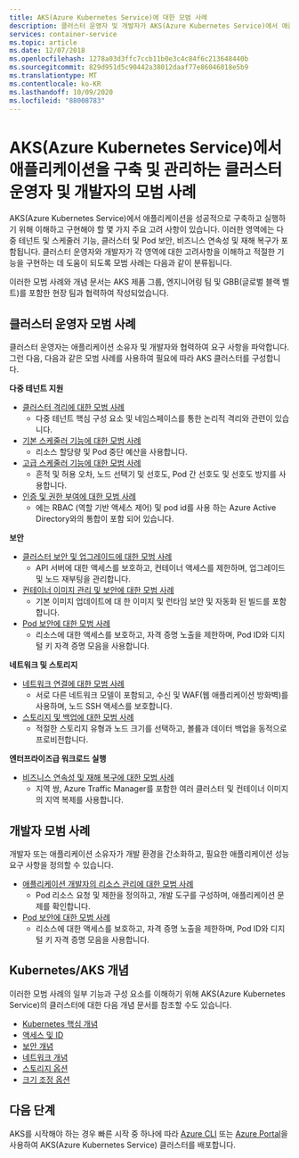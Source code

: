 ```yaml
---
title: AKS(Azure Kubernetes Service)에 대한 모범 사례
description: 클러스터 운영자 및 개발자가 AKS(Azure Kubernetes Service)에서 애플리케이션을 구축 및 관리하는 모범 사례에 대한 모음입니다.
services: container-service
ms.topic: article
ms.date: 12/07/2018
ms.openlocfilehash: 1278a03d3ffc7ccb11b0e3c4c84f6c213648440b
ms.sourcegitcommit: 829d951d5c90442a38012daaf77e86046018e5b9
ms.translationtype: MT
ms.contentlocale: ko-KR
ms.lasthandoff: 10/09/2020
ms.locfileid: "88008783"
---
```

# <a name="cluster-operator-and-developer-best-practices-to-build-and-manage-applications-on-azure-kubernetes-service-aks"></a>AKS(Azure Kubernetes Service)에서 애플리케이션을 구축 및 관리하는 클러스터 운영자 및 개발자의 모범 사례

AKS(Azure Kubernetes Service)에서 애플리케이션을 성공적으로 구축하고 실행하기 위해 이해하고 구현해야 할 몇 가지 주요 고려 사항이 있습니다. 이러한 영역에는 다중 테넌트 및 스케줄러 기능, 클러스터 및 Pod 보안, 비즈니스 연속성 및 재해 복구가 포함됩니다. 클러스터 운영자와 개발자가 각 영역에 대한 고려사항을 이해하고 적절한 기능을 구현하는 데 도움이 되도록 모범 사례는 다음과 같이 분류됩니다.

이러한 모범 사례와 개념 문서는 AKS 제품 그룹, 엔지니어링 팀 및 GBB(글로벌 블랙 벨트)를 포함한 현장 팀과 협력하여 작성되었습니다.

## <a name="cluster-operator-best-practices"></a>클러스터 운영자 모범 사례

클러스터 운영자는 애플리케이션 소유자 및 개발자와 협력하여 요구 사항을 파악합니다. 그런 다음, 다음과 같은 모범 사례를 사용하여 필요에 따라 AKS 클러스터를 구성합니다.

**다중 테넌트 지원**

* [클러스터 격리에 대한 모범 사례](operator-best-practices-cluster-isolation.md)
    * 다중 테넌트 핵심 구성 요소 및 네임스페이스를 통한 논리적 격리와 관련이 있습니다.
* [기본 스케줄러 기능에 대한 모범 사례](operator-best-practices-scheduler.md)
    * 리소스 할당량 및 Pod 중단 예산을 사용합니다.
* [고급 스케줄러 기능에 대한 모범 사례](operator-best-practices-advanced-scheduler.md)
    * 흔적 및 허용 오차, 노드 선택기 및 선호도, Pod 간 선호도 및 선호도 방지를 사용합니다.
* [인증 및 권한 부여에 대한 모범 사례](operator-best-practices-identity.md)
    * 에는 RBAC (역할 기반 액세스 제어) 및 pod id를 사용 하는 Azure Active Directory와의 통합이 포함 되어 있습니다.

**보안**

* [클러스터 보안 및 업그레이드에 대한 모범 사례](operator-best-practices-cluster-security.md)
    * API 서버에 대한 액세스를 보호하고, 컨테이너 액세스를 제한하며, 업그레이드 및 노드 재부팅을 관리합니다.
* [컨테이너 이미지 관리 및 보안에 대한 모범 사례](operator-best-practices-container-image-management.md)
    * 기본 이미지 업데이트에 대 한 이미지 및 런타임 보안 및 자동화 된 빌드를 포함 합니다.
* [Pod 보안에 대한 모범 사례](developer-best-practices-pod-security.md)
    * 리소스에 대한 액세스를 보호하고, 자격 증명 노출을 제한하며, Pod ID와 디지털 키 자격 증명 모음을 사용합니다.

**네트워크 및 스토리지**

* [네트워크 연결에 대한 모범 사례](operator-best-practices-network.md)
    * 서로 다른 네트워크 모델이 포함되고, 수신 및 WAF(웹 애플리케이션 방화벽)를 사용하며, 노드 SSH 액세스를 보호합니다.
* [스토리지 및 백업에 대한 모범 사례](operator-best-practices-storage.md)
    * 적절한 스토리지 유형과 노드 크기를 선택하고, 볼륨과 데이터 백업을 동적으로 프로비전합니다.

**엔터프라이즈급 워크로드 실행**

* [비즈니스 연속성 및 재해 복구에 대한 모범 사례](operator-best-practices-multi-region.md)
    * 지역 쌍, Azure Traffic Manager를 포함한 여러 클러스터 및 컨테이너 이미지의 지역 복제를 사용합니다.

## <a name="developer-best-practices"></a>개발자 모범 사례

개발자 또는 애플리케이션 소유자가 개발 환경을 간소화하고, 필요한 애플리케이션 성능 요구 사항을 정의할 수 있습니다.

* [애플리케이션 개발자의 리소스 관리에 대한 모범 사례](developer-best-practices-resource-management.md)
    * Pod 리소스 요청 및 제한을 정의하고, 개발 도구를 구성하며, 애플리케이션 문제를 확인합니다.
* [Pod 보안에 대한 모범 사례](developer-best-practices-pod-security.md)
    * 리소스에 대한 액세스를 보호하고, 자격 증명 노출을 제한하며, Pod ID와 디지털 키 자격 증명 모음을 사용합니다.

## <a name="kubernetes--aks-concepts"></a>Kubernetes/AKS 개념

이러한 모범 사례의 일부 기능과 구성 요소를 이해하기 위해 AKS(Azure Kubernetes Service)의 클러스터에 대한 다음 개념 문서를 참조할 수도 있습니다.

* [Kubernetes 핵심 개념](concepts-clusters-workloads.md)
* [액세스 및 ID](concepts-identity.md)
* [보안 개념](concepts-security.md)
* [네트워크 개념](concepts-network.md)
* [스토리지 옵션](concepts-storage.md)
* [크기 조정 옵션](concepts-scale.md)

## <a name="next-steps"></a>다음 단계

AKS를 시작해야 하는 경우 빠른 시작 중 하나에 따라 [Azure CLI](kubernetes-walkthrough.md) 또는 [Azure Portal](kubernetes-walkthrough-portal.md)을 사용하여 AKS(Azure Kubernetes Service) 클러스터를 배포합니다.
